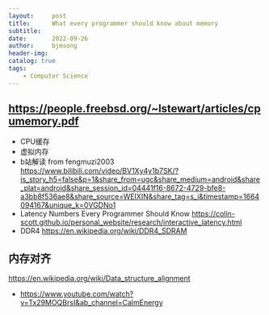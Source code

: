 ```yaml
---
layout:     post
title:      What every programmer should know about memory
subtitle:   
date:       2022-09-26
author:     bjmsong
header-img: 
catalog: true
tags:
    - Computer Science
---
```

## https://people.freebsd.org/~lstewart/articles/cpumemory.pdf
- CPU缓存
- 虚拟内存
- b站解读 from fengmuzi2003
https://www.bilibili.com/video/BV1Xy4y1b7SK/?is_story_h5=false&p=1&share_from=ugc&share_medium=android&share_plat=android&share_session_id=04441f16-8672-4729-bfe8-a3bb8f536ae8&share_source=WEIXIN&share_tag=s_i&timestamp=1664094167&unique_k=0VGDNo1
- Latency Numbers Every Programmer Should Know
https://colin-scott.github.io/personal_website/research/interactive_latency.html
- DDR4
https://en.wikipedia.org/wiki/DDR4_SDRAM

## 内存对齐
https://en.wikipedia.org/wiki/Data_structure_alignment

- https://www.youtube.com/watch?v=Tx29MOQBrsI&ab_channel=CalmEnergy